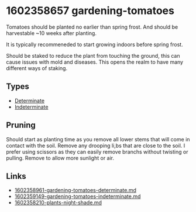 # 1602358657 gardening-tomatoes

Tomatoes should be planted no earlier than spring frost. And should be harvestable ~10 weeks after planting.

It is typically recommeneded to start growing indoors before spring frost.


Should be staked to reduce the plant from touching the ground, this can cause issues with mold and diseases. This opens the realm to have many different ways of staking.


## Types
- [Determinate](1602358961-gardening-tomatoes-determinate.md)
- [Indeterminate](1602359149-gardening-tomatoes-indeterminate.md)

## Pruning
Should start as planting time as you remove all lower stems that will come in contact with the soil.
Remove any drooping li,bs that are close to the soil.
I prefer using scissors as they can easily remove branchs without twisting or pulling.
Remove to allow more sunlight or air.

## Links
- [1602358961-gardening-tomatoes-determinate.md](1602358961-gardening-tomatoes-determinate.md)
- [1602359149-gardening-tomatoes-indeterminate.md](1602359149-gardening-tomatoes-indeterminate.md)
- [1602358210-plants-night-shade.md](1602358210-plants-night-shade.md)
